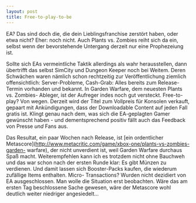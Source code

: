 ```yaml
---
layout: post
title: Free-to-play-to-be
---
```


EA? Das sind doch die, die dein Lieblingsfranchise zerstört haben, oder etwa
nicht? Eher: noch nicht. Auch Plants vs. Zombies reiht sich da ein, selbst
wenn der bevorstehende Untergang derzeit nur eine Prophezeiung ist.

Sollte sich EAs vermeintliche Taktik allerdings als wahr herausstellen, dann
übertrifft das selbst SimCity und   Dungeon Keeper noch bei Weitem. Deren
Schwächen waren nämlich schon rechtzeitig zur Veröffentlichung ziemlich
offensichtlich: Server-Probleme, Cash-Grab: Alles bereits zum Release-Termin
vorhanden und bekannt. In Garden Warfare, dem neuesten Plants vs. Zombies-
Ableger, ist der Aufreger indes noch gut versteckt. Free-to-play? Von wegen.
Derzeit wird der Titel zum Vollpreis für Konsolen verkauft, gepaart mit
Ankündigungen, dass der Downloadable Content auf jeden Fall gratis ist. Klingt
genau nach dem, was sich die EA-geplagten Gamer gewünscht haben - und
dementsprechend positiv fällt auch das Feedback von Presse _und_ Fans aus.

Das Resultat, ein paar Wochen nach Release, ist [ein ordentlicher
Metascore](http://www.metacritic.com/game/xbox-one/plants-vs-zombies-garden-
warfare), der nicht unverdient ist, weil Garden Warfare durchaus Spaß macht.
Weiterempfehlen kann ich es trotzdem nicht ohne Bauchweh und das war schon
nach der ersten Runde klar: Es gibt Münzen zu verdienen. Und damit lassen sich
Booster-Packs kaufen, die wiederum zufällige Items enthalten. Micro-
Transactions? Wurden nicht dezidiert von EA ausgeschlossen. Man wolle die
Situation erst beobachten. Wäre das am ersten Tag beschlossene Sache gewesen,
wäre der Metascore wohl deutlich weiter niedriger angesiedelt...
